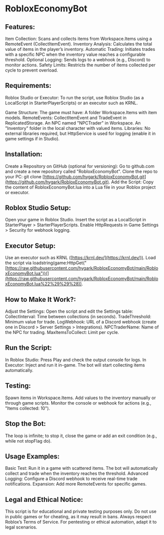 # **RobloxEconomyBot**

## Features:

Item Collection: Scans and collects items from Workspace.Items using a RemoteEvent (CollectItemEvent).
Inventory Analysis: Calculates the total value of items in the player’s inventory.
Automatic Trading: Initiates trades with a specific NPC when the inventory value reaches a configurable threshold.
Optional Logging: Sends logs to a webhook (e.g., Discord) to monitor actions.
Safety Limits: Restricts the number of items collected per cycle to prevent overload.

## Requirements:

Roblox Studio or Executor: To run the script, use Roblox Studio (as a LocalScript in StarterPlayerScripts) or an executor such as KRNL.

Game Structure: The game must have:
A folder Workspace.Items with item models.
RemoteEvents: CollectItemEvent and TradeEvent in ReplicatedStorage.
An NPC named "NPCTrader" in Workspace.
An "Inventory" folder in the local character with valued items.
Libraries: No external libraries required, but HttpService is used for logging (enable it in game settings if in Studio).

## Installation:

Create a Repository on GitHub (optional for versioning):
Go to github.com and create a new repository called "RobloxEconomyBot".
Clone the repo to your PC: git clone [https://github.com/hygark/RobloxEconomyBot.git](https://github.com/hygark/RobloxEconomyBot.git).
Add the Script:
Copy the content of RobloxEconomyBot.lua into a Lua file in your Roblox project or executor.

## Roblox Studio Setup:

Open your game in Roblox Studio.
Insert the script as a LocalScript in StarterPlayer > StarterPlayerScripts.
Enable HttpRequests in Game Settings > Security for webhook logging.

## Executor Setup:

Use an executor such as KRNL ([https://krnl.dev/](https://krnl.dev/)).
Load the script via loadstring(game\:HttpGet("[https://raw.githubusercontent.com/hygark/RobloxEconomyBot/main/RobloxEconomyBot.lua"))(](https://raw.githubusercontent.com/hygark/RobloxEconomyBot/main/RobloxEconomyBot.lua%22%29%29%28)).

## How to Make It Work?:

Adjust the Settings:
Open the script and edit the Settings table:
CollectInterval: Time between collections (in seconds).
TradeThreshold: Minimum value for trade.
LogWebhook: URL of a Discord webhook (create one in Discord > Server Settings > Integrations).
NPCTraderName: Name of the NPC for trading.
MaxItemsToCollect: Limit per cycle.

## Run the Script:

In Roblox Studio: Press Play and check the output console for logs.
In Executor: Inject and run it in-game. The bot will start collecting items automatically.

## Testing:

Spawn items in Workspace.Items.
Add values to the inventory manually or through game scripts.
Monitor the console or webhook for actions (e.g., "Items collected: 10").

## Stop the Bot:

The loop is infinite; to stop it, close the game or add an exit condition (e.g., while not stopFlag do).

## Usage Examples:

Basic Test: Run it in a game with scattered items. The bot will automatically collect and trade when the inventory reaches the threshold.
Advanced Logging: Configure a Discord webhook to receive real-time trade notifications.
Expansion: Add more RemoteEvents for specific games.

## Legal and Ethical Notice:

This script is for educational and private testing purposes only. Do not use in public games or for cheating, as it may result in bans.
Always respect Roblox’s Terms of Service.
For pentesting or ethical automation, adapt it to legal scenarios.
